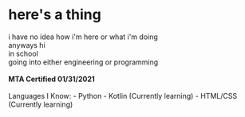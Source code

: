 <h1>here's a thing</h1>
<p1>
i have no idea how i'm here or what i'm doing<br>
anyways hi<br>
in school<br>
going into either engineering or programming<br>
</p1>
<br>
<p2><strong>MTA Certified 01/31/2021</strong></p2>
<br>
<br>
<p2>
 Languages I Know: 
  - Python 
  - Kotlin (Currently learning) 
  - HTML/CSS (Currently learning) 
</p2>
<!---
Garfield2875/Garfield2875 is a ✨ special ✨ repository because its `README.md` (this file) appears on your GitHub profile.
You can click the Preview link to take a look at your changes.
--->
